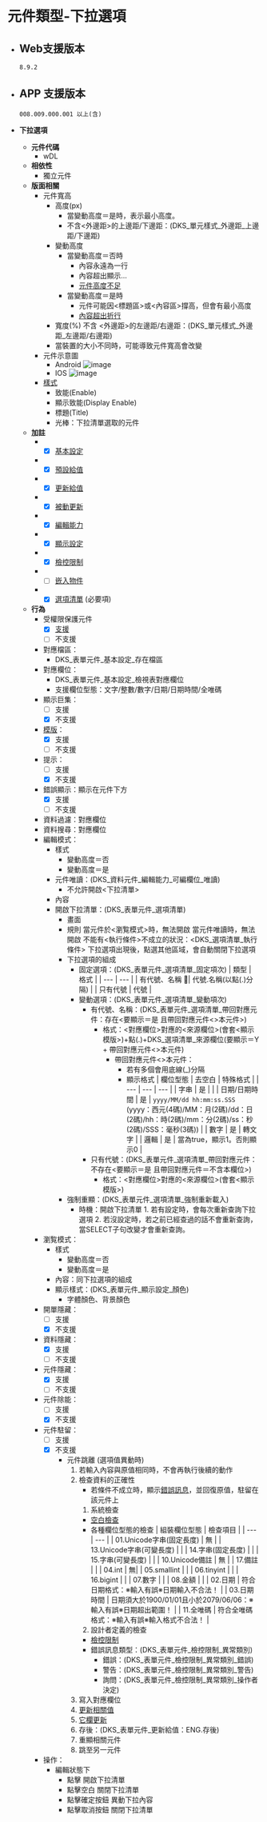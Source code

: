 # 元件類型-下拉選項

* ## Web支援版本
  
      8.9.2

* ## APP 支援版本

      008.009.000.001 以上(含)

* __下拉選項__
  * __元件代碼__
    * wDL
  * __相依性__
    * 獨立元件
  * __版面相關__
    * 元件寬高
      * 高度(px)
        * 當變動高度＝是時，表示最小高度。
        * 不含<外邊距>的上邊距/下邊距：(DKS_單元樣式_外邊距_上邊距/下邊距)
      * 變動高度
        * 當變動高度＝否時
          * 內容永遠為一行
          * 內容超出顯示...
          * [元件高度不足](../general/rule)
        * 當變動高度＝是時
          * 元件可能因<標題區>或<內容區>撐高，但會有最小高度
          * [內容超出折行](../general/rule)
      * 寬度(%)
        不含 <外邊距>的左邊距/右邊距：(DKS_單元樣式_外邊距_左邊距/右邊距)
      * 當裝置的大小不同時，可能導致元件寬高會改變
    * 元件示意圖
      * Android
          ![image](./image/android/componentDropListEditing.png)
      * IOS
          ![image](./image/ios/componentDropListEditing.png)
    * [樣式](../general/style)
      * 致能(Enable)
      * 顯示致能(Display Enable)
      * 標題(Title)
      * 光棒：下拉清單選取的元件
  * __加註__
    * - [x] [基本設定](../affix/component/basicSettings)
    * - [x] [預設給值](../affix/component/defaultValue)
    * - [x] [更新給值](../affix/component/updateValue)
    * - [x] [被動更新](../affix/component/passiveUpdate)
    * - [x] [編輯能力](../affix/component/editting)
    * - [x] [顯示設定](../affix/component/display)
    * - [x] [檢控限制](../affix/component/prosecutionResstrucson)
    * - [ ] [嵌入物件](../affix/component/embedded)
    * - [x] [選項清單](../affix/component/optionList) (必要項)
  * __行為__
    * 受權限保護元件
      - [x] [支援](../general/rule)
      - [ ] 不支援
    * 對應檔區：
      * DKS_表單元件_基本設定_存在檔區
    * 對應欄位：
      * DKS_表單元件_基本設定_檢視表對應欄位
      * 支援欄位型態：文字/整數/數字/日期/日期時間/全唯碼
    * 顯示巨集：
      - [ ] 支援
      - [x] 不支援
    * [模版](../general/model)：
      - [x] 支援
      - [ ] 不支援
    * 提示：
      - [ ] 支援
      - [x] 不支援
    * 錯誤顯示：顯示在元件下方
      - [x] 支援
      - [ ] 不支援
    * 資料過濾：對應欄位
    * 資料搜尋：對應欄位
    * 編輯模式：
      * 樣式
        * 變動高度＝否
        * 變動高度＝是
      * 元件唯讀：(DKS_資料元件_編輯能力_可編欄位_唯讀)
        * 不允許開啟<下拉清單>
      * 內容
      * 開啟下拉清單：(DKS_表單元件_選項清單)
        * 畫面
        * 規則
              當元件於<瀏覧模式>時，無法開啟
              當元件唯讀時，無法開啟
              不能有<執行條件>不成立的狀況：<DKS_選項清單_執行條件>
              下拉選項出現後，點選其他區域，會自動關閉下拉選項
        * 下拉選項的組成
          * 固定選項：(DKS_表單元件_選項清單_固定項次)
            | 類型 | 格式 |
            | --- | --- |
            | 有代號、名稱 | 代號.名稱(以點(.)分隔) |
            | 只有代號 | 代號 |
          * 變動選項：(DKS_表單元件_選項清單_變動項次)
            * 有代號、名稱：(DKS_表單元件_選項清單_帶回對應元件：存在<要顯示＝是 且帶回對應元件<>本元件>)
              * 格式：<對應欄位>對應的<來源欄位>(會套<顯示模版>)+點(.)+DKS_選項清單_來源欄位(要顯示＝Y + 帶回對應元件<>本元件)
                * 帶回對應元件<>本元件：
                  * 若有多個會用底線(_)分隔
                  * 顯示格式
                    | 欄位型態 | 去空白 | 特殊格式 |
                    | --- | --- | --- |
                    | 字串 | 是 | |
                    | 日期/日期時間 | 是 | `yyyy/MM/dd hh:mm:ss.SSS` (yyyy：西元(4碼)/MM：月(2碼)/dd：日(2碼)/hh：時(2碼)/mm：分(2碼)/ss：秒(2碼)/SSS：毫秒(3碼)) |
                    | 數字 | 是 | 轉文字 |
                    | 邏輯 | 是 | 當為true，顯示1。否則顯示0 |
            * 只有代號：(DKS_表單元件_選項清單_帶回對應元件：不存在<要顯示＝是 且帶回對應元件＝不含本欄位>)
              * 格式：<對應欄位>對應的<來源欄位>(會套<顯示模版>)
        * 強制重顯：(DKS_表單元件_選項清單_強制重新載入)
          * 時機：開啟下拉清單
                1. 若有設定時，會每次重新查詢下拉選項
                2. 若沒設定時，若之前已經查過的話不會重新查詢，當SELECT子句改變才會重新查詢。
    * 瀏覧模式：
      * 樣式
        * 變動高度＝否
        * 變動高度＝是
      * 內容：同下拉選項的組成
      * 顯示樣式：(DKS_表單元件_顯示設定_顏色)
        * 字體顏色、背景顏色
    * 開單隱藏：
      - [ ] 支援
      - [x] 不支援
    * 資料隱藏：
      - [x] 支援
      - [ ] 不支援
    * 元件隱藏：
      - [x] 支援
      - [ ] 不支援
    * 元件除能：
      - [ ] 支援
      - [x] 不支援
    * 元件駐留：
      - [ ] 支援
      - [x] 不支援
        * 元件跳離 (選項值異動時)
          1. 若輸入內容與原值相同時，不會再執行後續的動作
          2. 檢查資料的正確性
             * 若條件不成立時，顯示[錯誤訊息](../general/rule)，並回復原值，駐留在該元件上
             1. 系統檢查
               * [空白檢查](../affix/component/basicSettings)
               * 各種欄位型態的檢查
                 | 組裝欄位型態 | 檢查項目 |
                 | --- | --- |
                 | 01.Unicode字串(固定長度) | 無 |
                 | 13.Unicode字串(可變長度) | |
                 | 14.字串(固定長度) | |
                 | 15.字串(可變長度) | |
                 | 10.Unicode備註 | 無 |
                 | 17.備註 | |
                 | 04.int | 無|
                 | 05.smallint | |
                 | 06.tinyint | |
                 | 16.bigint | |
                 | 07.數字 | |
                 | 08.金額 | |
                 | 02.日期 | 符合日期格式：※輸入有誤※日期輸入不合法！ |
                 | 03.日期時間 | 日期須大於1900/01/01且小於2079/06/06：※輸入有誤※日期超出範圍！ |
                 | 11.全唯碼 | 符合全唯碼格式：※輸入有誤※輸入格式不合法！ |
             2. 設計者定義的檢查
               * [檢控限制](../affix/component/prosecutionRestrictions)
               * 錯誤訊息類型：(DKS_表單元件_檢控限制_異常類別)
                 * 錯誤：(DKS_表單元件_檢控限制_異常類別_錯誤)
                 * 警告：(DKS_表單元件_檢控限制_異常類別_警告)
                 * 詢問：(DKS_表單元件_檢控限制_異常類別_操作者決定)
          3. 寫入對應欄位
          4. [更新相關值](../affix/component/updateValue)
          5. [它欄更新](../affix/component/passiveUpdate)
          6. 存後：(DKS_表單元件_更新給值：ENG.存後)
          7. 重顯相關元件
          8. 跳至另一元件
    * 操作：
      * 編輯狀態下
        * 點擊
              開啟下拉清單
        * 點擊空白
              關閉下拉清單
        * 點擊確定按鈕
              異動下拉內容
        * 點擊取消按鈕
              關閉下拉清單

